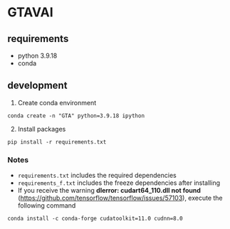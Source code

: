 # GTAVAI

## requirements

- python 3.9.18
- conda

## development

1. Create conda environment

```
conda create -n "GTA" python=3.9.18 ipython
```

2. Install packages

```
pip install -r requirements.txt
```

### Notes

- `requirements.txt` includes the required dependencies
- `requirements_f.txt` includes the freeze dependencies after installing
- If you receive the warning **dlerror: cudart64_110.dll not found** (https://github.com/tensorflow/tensorflow/issues/57103), execute the following command
```
conda install -c conda-forge cudatoolkit=11.0 cudnn=8.0
```
